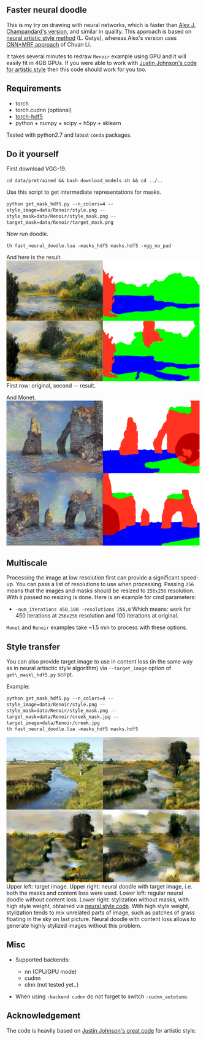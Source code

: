 ## Faster neural doodle

This is my try on drawing with neural networks, which is faster than [Alex J. Champandard's version](https://github.com/alexjc/neural-doodle), and similar in quality. This approach is based on [neural artistic style method](http://arxiv.org/abs/1508.06576) (L. Gatys), whereas Alex's version uses [CNN+MRF approach](http://arxiv.org/abs/1601.04589) of Chuan Li.

It takes several minutes to redraw `Renoir` example using GPU and it will easily fit in 4GB GPUs. If you were able to work with [Justin Johnson's code for artistic style](https://github.com/jcjohnson/neural-style) then this code should work for you too. 

## Requirements
- torch
- torch.cudnn (optional)
- [torch-hdf5](https://github.com/deepmind/torch-hdf5)
- python + numpy + scipy + h5py + sklearn

Tested with python2.7 and latest `conda` packages.
## Do it yourself

First download VGG-19.
```
cd data/pretrained && bash download_models.sh && cd ../..
```

Use this script to get intermediate representations for masks. 
```
python get_mask_hdf5.py --n_colors=4 --style_image=data/Renoir/style.png --style_mask=data/Renoir/style_mask.png --target_mask=data/Renoir/target_mask.png
```

Now run doodle.
```
th fast_neural_doodle.lua -masks_hdf5 masks.hdf5 -vgg_no_pad
```

And here is the result.
![Renoir](data/Renoir/grid.png)
First row: original, second -- result.

And Monet.
![Monet](data/Monet/grid.png)

## Multiscale

Processing the image at low resolution first can provide a significant speed-up. You can pass a list of resolutions to use when processing. Passing `256` means that the images and masks should be resized to `256x256` resolution. With `0` passed no resizing is done. Here is an example for cmd parameters: 
- `-num_iterations 450,100 -resolutions 256,0`
Which means: work for 450 iterations at `256x256` resolution and 100 iterations at original. 

`Monet` and `Renoir` examples take ~1.5 min to process with these options. 

## Style transfer

You can also provide target image to use in content loss (in the same way as in neural artisctic style algorithm) via `--target_image` option of `get\_mask\_hdf5.py` script.

Example:
```
python get_mask_hdf5.py --n_colors=4 --style_image=data/Renoir/style.png --style_mask=data/Renoir/style_mask.png --target_mask=data/Renoir/creek_mask.jpg --target_image=data/Renoir/creek.jpg
th fast_neural_doodle.lua -masks_hdf5 masks.hdf5
```

![Renoir](data/Renoir/comparison.jpg)
Upper left: target image. Upper right: neural doodle with target image, i.e. both the masks and content loss were used. Lower left: regular neural doodle without content loss. Lower right: stylization without masks, with high style weight, obtained via [neural style code](https://github.com/jcjohnson/neural-style). With high style weight, stylization tends to mix unrelated parts of image, such as patches of grass floating in the sky on last picture. Neural doodle with content loss allows to generate highly stylized images without this problem.

## Misc
- Supported backends: 
	- nn (CPU/GPU mode)
	- cudnn
	- clnn (not tested yet..)
 
- When using `-backend cudnn` do not forget to switch `-cudnn_autotune`.

## Acknowledgement

The code is heavily based on [Justin Johnson's great code](https://github.com/jcjohnson/neural-style) for artistic style.
